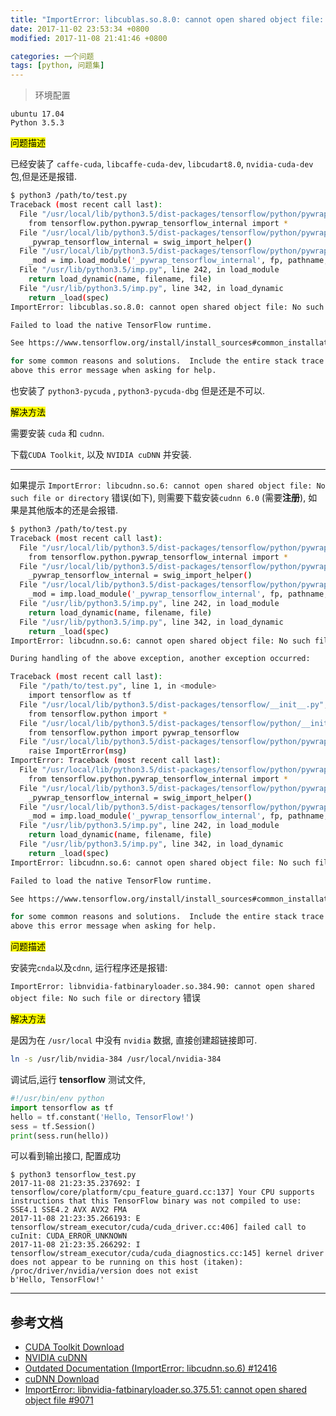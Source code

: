 ```yaml
---
title: "ImportError: libcublas.so.8.0: cannot open shared object file: No such file or directory"
date: 2017-11-02 23:53:34 +0800
modified: 2017-11-08 21:41:46 +0800

categories: 一个问题
tags: [python, 问题集]
---
```


>环境配置
```
ubuntu 17.04
Python 3.5.3
```

<mark>问题描述</mark>

已经安装了 `caffe-cuda`, `libcaffe-cuda-dev`, `libcudart8.0`, `nvidia-cuda-dev` 包,但是还是报错.

```bash
$ python3 /path/to/test.py
Traceback (most recent call last):
  File "/usr/local/lib/python3.5/dist-packages/tensorflow/python/pywrap_tensorflow.py", line 58, in <module>
    from tensorflow.python.pywrap_tensorflow_internal import *
  File "/usr/local/lib/python3.5/dist-packages/tensorflow/python/pywrap_tensorflow_internal.py", line 28, in <module>
    _pywrap_tensorflow_internal = swig_import_helper()
  File "/usr/local/lib/python3.5/dist-packages/tensorflow/python/pywrap_tensorflow_internal.py", line 24, in swig_import_helper
    _mod = imp.load_module('_pywrap_tensorflow_internal', fp, pathname, description)
  File "/usr/lib/python3.5/imp.py", line 242, in load_module
    return load_dynamic(name, filename, file)
  File "/usr/lib/python3.5/imp.py", line 342, in load_dynamic
    return _load(spec)
ImportError: libcublas.so.8.0: cannot open shared object file: No such file or directory

Failed to load the native TensorFlow runtime.

See https://www.tensorflow.org/install/install_sources#common_installation_problems

for some common reasons and solutions.  Include the entire stack trace
above this error message when asking for help.
```

也安装了 `python3-pycuda` , `python3-pycuda-dbg` 但是还是不可以.

<mark>解决方法</mark>

需要安装 `cuda` 和 `cudnn`.

下载`CUDA Toolkit`, 以及 `NVIDIA cuDNN` 并安装.

---

如果提示 `ImportError: libcudnn.so.6: cannot open shared object file: No such file or directory` 错误(如下), 则需要下载安装`cudnn 6.0` (需要**注册**), 如果是其他版本的还是会报错.

```bash
$ python3 /path/to/test.py
Traceback (most recent call last):
  File "/usr/local/lib/python3.5/dist-packages/tensorflow/python/pywrap_tensorflow.py", line 58, in <module>
    from tensorflow.python.pywrap_tensorflow_internal import *
  File "/usr/local/lib/python3.5/dist-packages/tensorflow/python/pywrap_tensorflow_internal.py", line 28, in <module>
    _pywrap_tensorflow_internal = swig_import_helper()
  File "/usr/local/lib/python3.5/dist-packages/tensorflow/python/pywrap_tensorflow_internal.py", line 24, in swig_import_helper
    _mod = imp.load_module('_pywrap_tensorflow_internal', fp, pathname, description)
  File "/usr/lib/python3.5/imp.py", line 242, in load_module
    return load_dynamic(name, filename, file)
  File "/usr/lib/python3.5/imp.py", line 342, in load_dynamic
    return _load(spec)
ImportError: libcudnn.so.6: cannot open shared object file: No such file or directory

During handling of the above exception, another exception occurred:

Traceback (most recent call last):
  File "/path/to/test.py", line 1, in <module>
    import tensorflow as tf
  File "/usr/local/lib/python3.5/dist-packages/tensorflow/__init__.py", line 24, in <module>
    from tensorflow.python import *
  File "/usr/local/lib/python3.5/dist-packages/tensorflow/python/__init__.py", line 49, in <module>
    from tensorflow.python import pywrap_tensorflow
  File "/usr/local/lib/python3.5/dist-packages/tensorflow/python/pywrap_tensorflow.py", line 72, in <module>
    raise ImportError(msg)
ImportError: Traceback (most recent call last):
  File "/usr/local/lib/python3.5/dist-packages/tensorflow/python/pywrap_tensorflow.py", line 58, in <module>
    from tensorflow.python.pywrap_tensorflow_internal import *
  File "/usr/local/lib/python3.5/dist-packages/tensorflow/python/pywrap_tensorflow_internal.py", line 28, in <module>
    _pywrap_tensorflow_internal = swig_import_helper()
  File "/usr/local/lib/python3.5/dist-packages/tensorflow/python/pywrap_tensorflow_internal.py", line 24, in swig_import_helper
    _mod = imp.load_module('_pywrap_tensorflow_internal', fp, pathname, description)
  File "/usr/lib/python3.5/imp.py", line 242, in load_module
    return load_dynamic(name, filename, file)
  File "/usr/lib/python3.5/imp.py", line 342, in load_dynamic
    return _load(spec)
ImportError: libcudnn.so.6: cannot open shared object file: No such file or directory

Failed to load the native TensorFlow runtime.

See https://www.tensorflow.org/install/install_sources#common_installation_problems

for some common reasons and solutions.  Include the entire stack trace
above this error message when asking for help.
```

<mark>问题描述</mark>

安装完`cnda`以及`cdnn`, 运行程序还是报错:

`ImportError: libnvidia-fatbinaryloader.so.384.90: cannot open shared object file: No such file or directory` 错误

<mark>解决方法</mark>

是因为在 `/usr/local` 中没有 `nvidia` 数据, 直接创建超链接即可.

```bash
ln -s /usr/lib/nvidia-384 /usr/local/nvidia-384
```

调试后,运行 **tensorflow** 测试文件,

```python
#!/usr/bin/env python
import tensorflow as tf
hello = tf.constant('Hello, TensorFlow!')
sess = tf.Session()
print(sess.run(hello))
```

可以看到输出接口, 配置成功

```
$ python3 tensorflow_test.py
2017-11-08 21:23:35.237692: I tensorflow/core/platform/cpu_feature_guard.cc:137] Your CPU supports instructions that this TensorFlow binary was not compiled to use: SSE4.1 SSE4.2 AVX AVX2 FMA
2017-11-08 21:23:35.266193: E tensorflow/stream_executor/cuda/cuda_driver.cc:406] failed call to cuInit: CUDA_ERROR_UNKNOWN
2017-11-08 21:23:35.266292: I tensorflow/stream_executor/cuda/cuda_diagnostics.cc:145] kernel driver does not appear to be running on this host (itaken): /proc/driver/nvidia/version does not exist
b'Hello, TensorFlow!'
```

---
## 参考文档
- [CUDA Toolkit Download](https://developer.nvidia.com/cuda-downloads?target_os=Linux&target_arch=x86_64&target_distro=Ubuntu&target_version=1704&target_type=debnetwork)
- [NVIDIA cuDNN](https://developer.nvidia.com/cudnn)
- [Outdated Documentation (ImportError: libcudnn.so.6) #12416](https://github.com/tensorflow/tensorflow/issues/12416)
- [cuDNN Download](https://developer.nvidia.com/rdp/cudnn-download#a-collapse7-8)
- [ImportError: libnvidia-fatbinaryloader.so.375.51: cannot open shared object file #9071](https://github.com/tensorflow/tensorflow/issues/9071)
